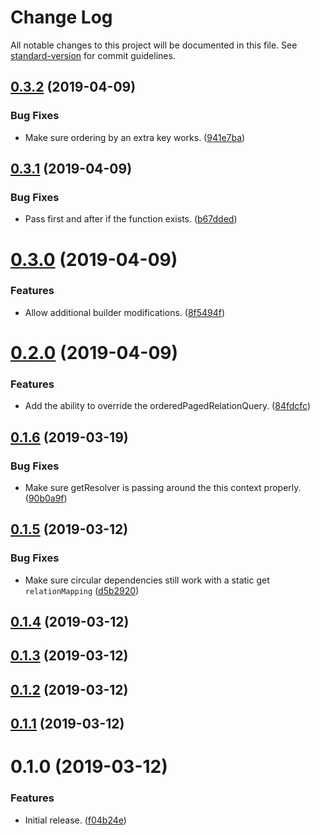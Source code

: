 # Change Log

All notable changes to this project will be documented in this file. See [standard-version](https://github.com/conventional-changelog/standard-version) for commit guidelines.

## [0.3.2](https://github.com/sammarks/objection-graphql/compare/v0.3.1...v0.3.2) (2019-04-09)


### Bug Fixes

* Make sure ordering by an extra key works. ([941e7ba](https://github.com/sammarks/objection-graphql/commit/941e7ba))



## [0.3.1](https://github.com/sammarks/objection-graphql/compare/v0.3.0...v0.3.1) (2019-04-09)


### Bug Fixes

* Pass first and after if the function exists. ([b67dded](https://github.com/sammarks/objection-graphql/commit/b67dded))



# [0.3.0](https://github.com/sammarks/objection-graphql/compare/v0.2.0...v0.3.0) (2019-04-09)


### Features

* Allow additional builder modifications. ([8f5494f](https://github.com/sammarks/objection-graphql/commit/8f5494f))



# [0.2.0](https://github.com/sammarks/objection-graphql/compare/v0.1.6...v0.2.0) (2019-04-09)


### Features

* Add the ability to override the orderedPagedRelationQuery. ([84fdcfc](https://github.com/sammarks/objection-graphql/commit/84fdcfc))



## [0.1.6](https://github.com/sammarks/objection-graphql/compare/v0.1.5...v0.1.6) (2019-03-19)


### Bug Fixes

* Make sure getResolver is passing around the this context properly. ([90b0a9f](https://github.com/sammarks/objection-graphql/commit/90b0a9f))



## [0.1.5](https://github.com/sammarks/objection-graphql/compare/v0.1.4...v0.1.5) (2019-03-12)


### Bug Fixes

* Make sure circular dependencies still work with a static get `relationMapping` ([d5b2920](https://github.com/sammarks/objection-graphql/commit/d5b2920))



## [0.1.4](https://github.com/sammarks/objection-graphql/compare/v0.1.3...v0.1.4) (2019-03-12)



## [0.1.3](https://github.com/sammarks/objection-graphql/compare/v0.1.2...v0.1.3) (2019-03-12)



## [0.1.2](https://github.com/sammarks/objection-graphql/compare/v0.1.1...v0.1.2) (2019-03-12)



## [0.1.1](https://github.com/sammarks/objection-graphql/compare/v0.1.0...v0.1.1) (2019-03-12)



# 0.1.0 (2019-03-12)


### Features

* Initial release. ([f04b24e](https://github.com/sammarks/objection-graphql/commit/f04b24e))
